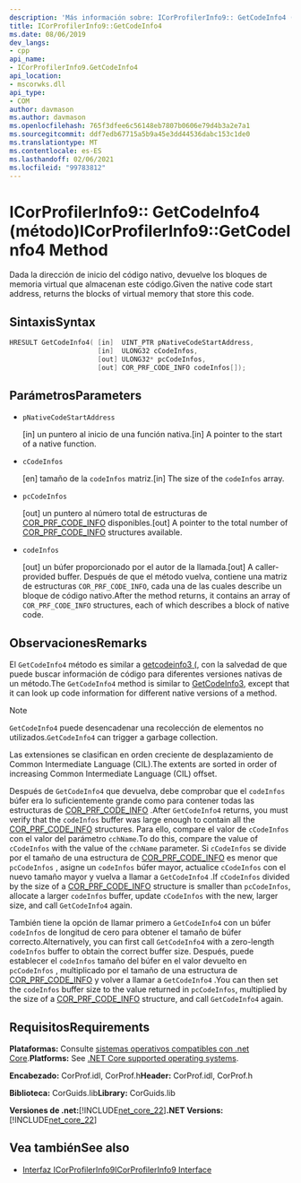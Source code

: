 ```yaml
---
description: 'Más información sobre: ICorProfilerInfo9:: GetCodeInfo4 (método)'
title: ICorProfilerInfo9::GetCodeInfo4
ms.date: 08/06/2019
dev_langs:
- cpp
api_name:
- ICorProfilerInfo9.GetCodeInfo4
api_location:
- mscorwks.dll
api_type:
- COM
author: davmason
ms.author: davmason
ms.openlocfilehash: 765f3dfee6c56148eb7807b0606e79d4b3a2e7a1
ms.sourcegitcommit: ddf7edb67715a5b9a45e3dd44536dabc153c1de0
ms.translationtype: MT
ms.contentlocale: es-ES
ms.lasthandoff: 02/06/2021
ms.locfileid: "99783812"
---
```

# <a name="icorprofilerinfo9getcodeinfo4-method"></a><span data-ttu-id="624f1-103">ICorProfilerInfo9:: GetCodeInfo4 (método)</span><span class="sxs-lookup"><span data-stu-id="624f1-103">ICorProfilerInfo9::GetCodeInfo4 Method</span></span>

<span data-ttu-id="624f1-104">Dada la dirección de inicio del código nativo, devuelve los bloques de memoria virtual que almacenan este código.</span><span class="sxs-lookup"><span data-stu-id="624f1-104">Given the native code start address, returns the blocks of virtual memory that store this code.</span></span>

## <a name="syntax"></a><span data-ttu-id="624f1-105">Sintaxis</span><span class="sxs-lookup"><span data-stu-id="624f1-105">Syntax</span></span>

```cpp
HRESULT GetCodeInfo4( [in]  UINT_PTR pNativeCodeStartAddress,
                      [in]  ULONG32 cCodeInfos,
                      [out] ULONG32* pcCodeInfos,
                      [out] COR_PRF_CODE_INFO codeInfos[]);
```

## <a name="parameters"></a><span data-ttu-id="624f1-106">Parámetros</span><span class="sxs-lookup"><span data-stu-id="624f1-106">Parameters</span></span>

- `pNativeCodeStartAddress`

  <span data-ttu-id="624f1-107">\[in] un puntero al inicio de una función nativa.</span><span class="sxs-lookup"><span data-stu-id="624f1-107">\[in] A pointer to the start of a native function.</span></span>

- `cCodeInfos`

  <span data-ttu-id="624f1-108">\[en] tamaño de la `codeInfos` matriz.</span><span class="sxs-lookup"><span data-stu-id="624f1-108">\[in] The size of the `codeInfos` array.</span></span>

- `pcCodeInfos`

  <span data-ttu-id="624f1-109">\[out] un puntero al número total de estructuras de [COR_PRF_CODE_INFO](cor-prf-code-info-structure.md) disponibles.</span><span class="sxs-lookup"><span data-stu-id="624f1-109">\[out] A pointer to the total number of [COR_PRF_CODE_INFO](cor-prf-code-info-structure.md) structures available.</span></span>

- `codeInfos`

  <span data-ttu-id="624f1-110">\[out] un búfer proporcionado por el autor de la llamada.</span><span class="sxs-lookup"><span data-stu-id="624f1-110">\[out] A caller-provided buffer.</span></span> <span data-ttu-id="624f1-111">Después de que el método vuelva, contiene una matriz de estructuras `COR_PRF_CODE_INFO`, cada una de las cuales describe un bloque de código nativo.</span><span class="sxs-lookup"><span data-stu-id="624f1-111">After the method returns, it contains an array of `COR_PRF_CODE_INFO` structures, each of which describes a block of native code.</span></span>

## <a name="remarks"></a><span data-ttu-id="624f1-112">Observaciones</span><span class="sxs-lookup"><span data-stu-id="624f1-112">Remarks</span></span>

<span data-ttu-id="624f1-113">El `GetCodeInfo4` método es similar a [getcodeinfo3 (](icorprofilerinfo4-getcodeinfo3-method.md), con la salvedad de que puede buscar información de código para diferentes versiones nativas de un método.</span><span class="sxs-lookup"><span data-stu-id="624f1-113">The `GetCodeInfo4` method is similar to [GetCodeInfo3](icorprofilerinfo4-getcodeinfo3-method.md), except that it can look up code information for different native versions of a method.</span></span>

> [!NOTE]
> <span data-ttu-id="624f1-114">`GetCodeInfo4` puede desencadenar una recolección de elementos no utilizados.</span><span class="sxs-lookup"><span data-stu-id="624f1-114">`GetCodeInfo4` can trigger a garbage collection.</span></span>

<span data-ttu-id="624f1-115">Las extensiones se clasifican en orden creciente de desplazamiento de Common Intermediate Language (CIL).</span><span class="sxs-lookup"><span data-stu-id="624f1-115">The extents are sorted in order of increasing Common Intermediate Language (CIL) offset.</span></span>

<span data-ttu-id="624f1-116">Después de `GetCodeInfo4` que devuelva, debe comprobar que el `codeInfos` búfer era lo suficientemente grande como para contener todas las estructuras de [COR_PRF_CODE_INFO](cor-prf-code-info-structure.md) .</span><span class="sxs-lookup"><span data-stu-id="624f1-116">After `GetCodeInfo4` returns, you must verify that the `codeInfos` buffer was large enough to contain all the [COR_PRF_CODE_INFO](cor-prf-code-info-structure.md) structures.</span></span> <span data-ttu-id="624f1-117">Para ello, compare el valor de `cCodeInfos` con el valor del parámetro `cchName`.</span><span class="sxs-lookup"><span data-stu-id="624f1-117">To do this, compare the value of `cCodeInfos` with the value of the `cchName` parameter.</span></span> <span data-ttu-id="624f1-118">Si `cCodeInfos` se divide por el tamaño de una estructura de [COR_PRF_CODE_INFO](cor-prf-code-info-structure.md) es menor que `pcCodeInfos` , asigne un `codeInfos` búfer mayor, actualice `cCodeInfos` con el nuevo tamaño mayor y vuelva a llamar a `GetCodeInfo4` .</span><span class="sxs-lookup"><span data-stu-id="624f1-118">If `cCodeInfos` divided by the size of a [COR_PRF_CODE_INFO](cor-prf-code-info-structure.md) structure is smaller than `pcCodeInfos`, allocate a larger `codeInfos` buffer, update `cCodeInfos` with the new, larger size, and call `GetCodeInfo4` again.</span></span>

<span data-ttu-id="624f1-119">También tiene la opción de llamar primero a `GetCodeInfo4` con un búfer `codeInfos` de longitud de cero para obtener el tamaño de búfer correcto.</span><span class="sxs-lookup"><span data-stu-id="624f1-119">Alternatively, you can first call `GetCodeInfo4` with a zero-length `codeInfos` buffer to obtain the correct buffer size.</span></span> <span data-ttu-id="624f1-120">Después, puede establecer el `codeInfos` tamaño del búfer en el valor devuelto en `pcCodeInfos` , multiplicado por el tamaño de una estructura de [COR_PRF_CODE_INFO](cor-prf-code-info-structure.md) y volver a llamar a `GetCodeInfo4` .</span><span class="sxs-lookup"><span data-stu-id="624f1-120">You can then set the `codeInfos` buffer size to the value returned in `pcCodeInfos`, multiplied by the size of a [COR_PRF_CODE_INFO](cor-prf-code-info-structure.md) structure, and call `GetCodeInfo4` again.</span></span>

## <a name="requirements"></a><span data-ttu-id="624f1-121">Requisitos</span><span class="sxs-lookup"><span data-stu-id="624f1-121">Requirements</span></span>

<span data-ttu-id="624f1-122">**Plataformas:** Consulte [sistemas operativos compatibles con .net Core](../../../core/install/windows.md?pivots=os-windows).</span><span class="sxs-lookup"><span data-stu-id="624f1-122">**Platforms:** See [.NET Core supported operating systems](../../../core/install/windows.md?pivots=os-windows).</span></span>

<span data-ttu-id="624f1-123">**Encabezado:** CorProf.idl, CorProf.h</span><span class="sxs-lookup"><span data-stu-id="624f1-123">**Header:** CorProf.idl, CorProf.h</span></span>

<span data-ttu-id="624f1-124">**Biblioteca:** CorGuids.lib</span><span class="sxs-lookup"><span data-stu-id="624f1-124">**Library:** CorGuids.lib</span></span>

<span data-ttu-id="624f1-125">**Versiones de .net:**[!INCLUDE[net_core_22](../../../../includes/net-core-22-md.md)]</span><span class="sxs-lookup"><span data-stu-id="624f1-125">**.NET Versions:** [!INCLUDE[net_core_22](../../../../includes/net-core-22-md.md)]</span></span>

## <a name="see-also"></a><span data-ttu-id="624f1-126">Vea también</span><span class="sxs-lookup"><span data-stu-id="624f1-126">See also</span></span>

- [<span data-ttu-id="624f1-127">Interfaz ICorProfilerInfo9</span><span class="sxs-lookup"><span data-stu-id="624f1-127">ICorProfilerInfo9 Interface</span></span>](ICorProfilerInfo9-interface.md)
